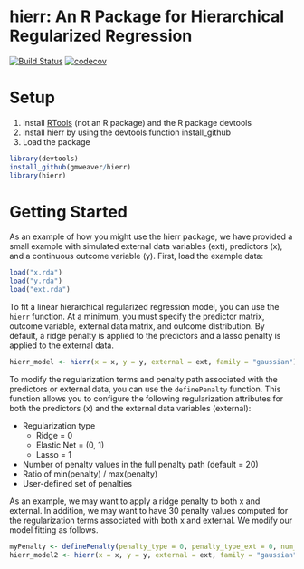 # hierr: An R Package for Hierarchical Regularized Regression

[![Build Status](https://travis-ci.org/gmweaver/hierr.svg?branch=master)](https://travis-ci.org/gmweaver/hierr)
[![codecov](https://codecov.io/gh/gmweaver/hierr/branch/master/graph/badge.svg)](https://codecov.io/gh/gmweaver/hierr)

# Setup

1. Install [RTools](https://cran.r-project.org/bin/windows/Rtools/) (not an R package) and the R package devtools
2. Install hierr by using the devtools function install_github
3. Load the package

```R
library(devtools)
install_github(gmweaver/hierr)
library(hierr)
```

# Getting Started

As an example of how you might use the hierr package, we have provided a small example with simulated external data variables (ext), predictors (x), and a continuous outcome variable (y). First, load the example data:

```R
load("x.rda")
load("y.rda")
load("ext.rda")
```

To fit a linear hierarchical regularized regression model, you can use the `hierr` function. At a minimum, you must specify the predictor matrix, outcome variable, external data matrix, and outcome distribution. By default, a ridge penalty is applied to the predictors and a lasso penalty is applied to the external data.

```R
hierr_model <- hierr(x = x, y = y, external = ext, family = "gaussian")
```

To modify the regularization terms and penalty path associated with the predictors or external data, you can use the `definePenalty` function. This function allows you to configure the following regularization attributes for both the predictors (x) and the external data variables (external):

* Regularization type 
    - Ridge = 0
    - Elastic Net = (0, 1)
    - Lasso = 1
* Number of penalty values in the full penalty path (default = 20)
* Ratio of min(penalty) / max(penalty) 
* User-defined set of penalties

As an example, we may want to apply a ridge penalty to both x and external. In addition, we may want to have 30 penalty values computed for the regularization terms associated with both x and external. We modify our model fitting as follows.

```R
myPenalty <- definePenalty(penalty_type = 0, penalty_type_ext = 0, num_penalty = 30, num_penalty_ext = 30)
hierr_model2 <- hierr(x = x, y = y, external = ext, family = "gaussian", penalty = myPenalty)
```
